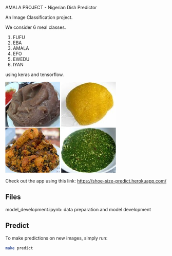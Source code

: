 AMALA PROJECT - Nigerian Dish Predictor

An Image Classification project. 

We consider 6 meal classes.

1. FUFU
2. EBA
3. AMALA
4. EFO
5. EWEDU
6. IYAN 

using keras and tensorflow.

![amala](./markdown_images/amala.jpeg) 
![eba](./markdown_images/eba.jpeg)
![efo](./markdown_images/efo.jpeg)
![ewedu](./markdown_images/ewedu.jpeg)

Check out the app using this link: https://shoe-size-predict.herokuapp.com/

## Files

model_development.ipynb: data preparation and model development

## Predict

To make predictions on new images, simply run:

```bash
make predict
```


